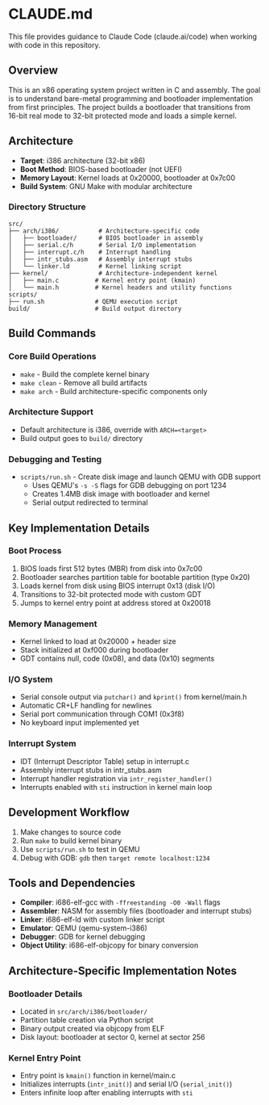 # CLAUDE.md

This file provides guidance to Claude Code (claude.ai/code) when working with code in this repository.

## Overview

This is an x86 operating system project written in C and assembly. The goal is to understand bare-metal programming and bootloader implementation from first principles. The project builds a bootloader that transitions from 16-bit real mode to 32-bit protected mode and loads a simple kernel.

## Architecture

- **Target**: i386 architecture (32-bit x86)
- **Boot Method**: BIOS-based bootloader (not UEFI)
- **Memory Layout**: Kernel loads at 0x20000, bootloader at 0x7c00
- **Build System**: GNU Make with modular architecture

### Directory Structure

```
src/
├── arch/i386/           # Architecture-specific code
│   ├── bootloader/      # BIOS bootloader in assembly
│   ├── serial.c/h       # Serial I/O implementation
│   ├── interrupt.c/h    # Interrupt handling
│   ├── intr_stubs.asm   # Assembly interrupt stubs
│   └── linker.ld        # Kernel linking script
├── kernel/              # Architecture-independent kernel
│   ├── main.c          # Kernel entry point (kmain)
│   └── main.h          # Kernel headers and utility functions
scripts/
├── run.sh              # QEMU execution script
build/                  # Build output directory
```

## Build Commands

### Core Build Operations
- `make` - Build the complete kernel binary
- `make clean` - Remove all build artifacts
- `make arch` - Build architecture-specific components only

### Architecture Support
- Default architecture is i386, override with `ARCH=<target>`
- Build output goes to `build/` directory

### Debugging and Testing
- `scripts/run.sh` - Create disk image and launch QEMU with GDB support
  - Uses QEMU's `-s -S` flags for GDB debugging on port 1234
  - Creates 1.4MB disk image with bootloader and kernel
  - Serial output redirected to terminal

## Key Implementation Details

### Boot Process
1. BIOS loads first 512 bytes (MBR) from disk into 0x7c00
2. Bootloader searches partition table for bootable partition (type 0x20)
3. Loads kernel from disk using BIOS interrupt 0x13 (disk I/O)
4. Transitions to 32-bit protected mode with custom GDT
5. Jumps to kernel entry point at address stored at 0x20018

### Memory Management
- Kernel linked to load at 0x20000 + header size
- Stack initialized at 0xf000 during bootloader
- GDT contains null, code (0x08), and data (0x10) segments

### I/O System
- Serial console output via `putchar()` and `kprint()` from kernel/main.h
- Automatic CR+LF handling for newlines
- Serial port communication through COM1 (0x3f8)
- No keyboard input implemented yet

### Interrupt System
- IDT (Interrupt Descriptor Table) setup in interrupt.c
- Assembly interrupt stubs in intr_stubs.asm
- Interrupt handler registration via `intr_register_handler()`
- Interrupts enabled with `sti` instruction in kernel main loop

## Development Workflow

1. Make changes to source code
2. Run `make` to build kernel binary
3. Use `scripts/run.sh` to test in QEMU
4. Debug with GDB: `gdb` then `target remote localhost:1234`

## Tools and Dependencies
- **Compiler**: i686-elf-gcc with `-ffreestanding -O0 -Wall` flags
- **Assembler**: NASM for assembly files (bootloader and interrupt stubs)
- **Linker**: i686-elf-ld with custom linker script
- **Emulator**: QEMU (qemu-system-i386)
- **Debugger**: GDB for kernel debugging
- **Object Utility**: i686-elf-objcopy for binary conversion

## Architecture-Specific Implementation Notes

### Bootloader Details
- Located in `src/arch/i386/bootloader/`
- Partition table creation via Python script
- Binary output created via objcopy from ELF
- Disk layout: bootloader at sector 0, kernel at sector 256

### Kernel Entry Point
- Entry point is `kmain()` function in kernel/main.c
- Initializes interrupts (`intr_init()`) and serial I/O (`serial_init()`)
- Enters infinite loop after enabling interrupts with `sti`